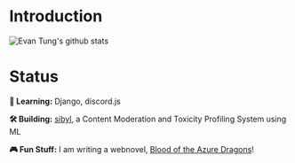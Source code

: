 # Introduction

![Evan Tung's github stats](https://github-readme-stats.vercel.app/api?username=dragonejt&theme=nord)

# Status
**🤔 Learning:** Django, discord.js

**🛠️ Building:** [sibyl](https://github.com/dragonejt/sibyl), a Content Moderation and Toxicity Profiling System using ML

**🎮 Fun Stuff:** I am writing a webnovel, [Blood of the Azure Dragons](https://www.wattpad.com/story/295768566-blood-of-the-azure-dragons)!
